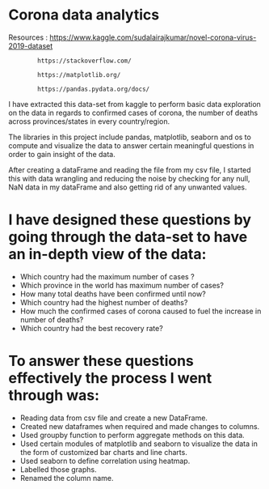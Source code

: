 # Corona data analytics 

Resources : 
            https://www.kaggle.com/sudalairajkumar/novel-corona-virus-2019-dataset

            https://stackoverflow.com/
            
            https://matplotlib.org/
            
            https://pandas.pydata.org/docs/
            

I have extracted this data-set from kaggle to perform basic data exploration on the data in regards to confirmed cases of corona, the number of deaths across provinces/states in every country/region.

The libraries in this project include pandas, matplotlib, seaborn and os to compute and visualize the data to answer certain meaningful questions in order to gain insight of the data.

After creating a dataFrame and reading the file from my csv file, I started this with data wrangling and reducing the noise by checking for any null, NaN data in my dataFrame and also getting rid of any unwanted values. 

# I have designed these questions by going through the data-set to have an in-depth view of the data:

- Which country had the maximum number of cases ?
- Which province in the world has maximum number of cases?
- How many total deaths have been confirmed until now?
- Which country had the highest number of deaths?
- How much the confirmed cases of corona caused to fuel the increase in number of deaths?
- Which country had the best recovery rate? 

# To answer these questions effectively the process I went through was:

- Reading data from csv file and create a new DataFrame.
- Created new dataframes when required and made changes to columns.
- Used groupby function to perform aggregate methods on this data.
- Used certain modules of matplotlib and seaborn to visualize the data in the form of customized bar charts and line charts.
- Used seaborn to define correlation using heatmap.
- Labelled those graphs.
- Renamed the column name.
